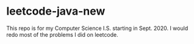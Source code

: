 # leetcode-java-new

This repo is for my Computer Science I.S. starting in Sept. 2020. I would redo most of the problems I did on leetcode.
